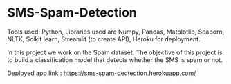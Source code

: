 # SMS-Spam-Detection

Tools used: Python, Libraries used are Numpy, Pandas, Matplotlib, Seaborn, NLTK, Scikit learn, Streamlit (to create API), Heroku for deployment.

In this project we work on the Spam dataset. The objective of this project is to build a classification model that detects whether the SMS is spam or not.

Deployed app link : https://sms-spam-dectection.herokuapp.com/
